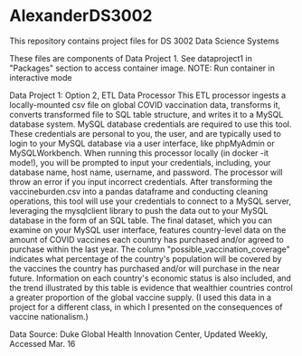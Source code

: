 # AlexanderDS3002
This repository contains project files for DS 3002 Data Science Systems

These files are components of Data Project 1. See dataproject1 in "Packages" section to access container image. NOTE: Run container in interactive mode

Data Project 1: Option 2, ETL Data Processor
This ETL processor ingests a locally-mounted csv file on global COVID vaccination data, transforms it, converts transformed file to SQL table structure, and writes it to a MySQL database system.
MySQL database credentials are required to use this tool. These credentials are personal to you, the user, and are typically used to login to your MySQL database via a user interface, like phpMyAdmin or MySQLWorkbench. When running this processor locally (in docker -it mode!), you will be prompted to input your credentials, including, your database name, host name, username, and password. The processor will throw an error if you input incorrect credentials. 
After transforming the vaccineburden.csv into a pandas dataframe and conducting cleaning operations, this tool will use your credentials to connect to a MySQL server, leveraging the mysqlclient library to push the data out to your MySQL database in the form of an SQL table.
The final dataset, which you can examine on your MySQL user interface, features country-level data on the amount of COVID vaccines each country has purchased and/or agreed to purchase within the last year. The column "possible_vaccination_coverage" indicates what percentage of the country's population will be covered by the vaccines the country has purchased and/or will purchase in the near future. Information on each country's economic status is also included, and the trend illustrated by this table is evidence that wealthier countries control a greater proportion of the global vaccine supply. (I used this data in a project for a different class, in which I presented on the consequences of vaccine nationalism.)

Data Source: Duke Global Health Innovation Center, Updated Weekly, Accessed Mar. 16
